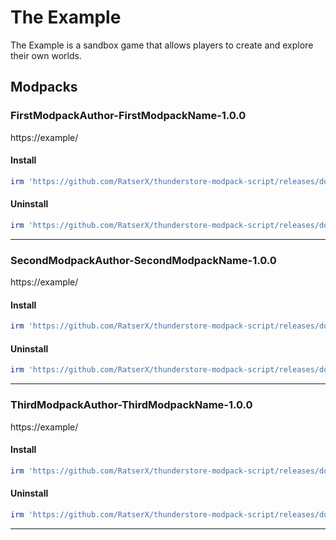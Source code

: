 # The Example

The Example is a sandbox game that allows players to create and explore their own worlds.

## Modpacks

### FirstModpackAuthor-FirstModpackName-1.0.0
https://example/
#### Install

````ps1
irm 'https://github.com/RatserX/thunderstore-modpack-script/releases/download/14438482598/Example-FirstModpackAuthor-FirstModpackName-Install.ps1' | iex
```` 

#### Uninstall

````ps1
irm 'https://github.com/RatserX/thunderstore-modpack-script/releases/download/14438482598/Example-FirstModpackAuthor-FirstModpackName-Uninstall.ps1' | iex
```` 

---

### SecondModpackAuthor-SecondModpackName-1.0.0
https://example/
#### Install

````ps1
irm 'https://github.com/RatserX/thunderstore-modpack-script/releases/download/14438482598/Example-SecondModpackAuthor-SecondModpackName-Install.ps1' | iex
```` 

#### Uninstall

````ps1
irm 'https://github.com/RatserX/thunderstore-modpack-script/releases/download/14438482598/Example-SecondModpackAuthor-SecondModpackName-Uninstall.ps1' | iex
```` 

---

### ThirdModpackAuthor-ThirdModpackName-1.0.0
https://example/
#### Install

````ps1
irm 'https://github.com/RatserX/thunderstore-modpack-script/releases/download/14438482598/Example-ThirdModpackAuthor-ThirdModpackName-Install.ps1' | iex
```` 

#### Uninstall

````ps1
irm 'https://github.com/RatserX/thunderstore-modpack-script/releases/download/14438482598/Example-ThirdModpackAuthor-ThirdModpackName-Uninstall.ps1' | iex
```` 

---


